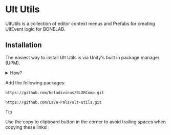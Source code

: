 # Ult Utils

UltUtils is a collection of editor context menus and Prefabs for creating UltEvent logic for BONELAB.

## Installation

The easiest way to install Ult Utils is via Unity's built in package manager (UPM).

<details>
<summary>How?</summary>

![UPM Guide](./Media/upm-guide.gif)

</details>

Add the following packages:

```
https://github.com/holadivinus/BLXRComp.git
```

```
https://github.com/Lava-Pals/ult-utils.git
```

> [!TIP]
> Use the copy to clipboard button in the corner to avoid trailing spaces when copying these links!
